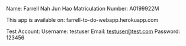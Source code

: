 Name: Farrell Nah Jun Hao
Matriculation Number: A0199922M

This app is available on: farrell-to-do-webapp.herokuapp.com

Test Account:
Username: testuser
Email: testuser@test.com
Password: 123456





















